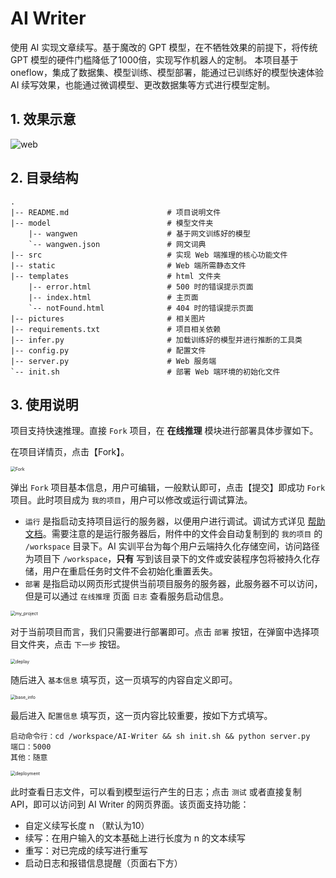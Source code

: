 # AI Writer


使用 AI 实现文章续写。基于魔改的 GPT 模型，在不牺牲效果的前提下，将传统 GPT 模型的硬件门槛降低了1000倍，实现写作机器人的定制。 本项目基于 oneflow，集成了数据集、模型训练、模型部署，能通过已训练好的模型快速体验 AI 续写效果，也能通过微调模型、更改数据集等方式进行模型定制。 


## 1. 效果示意
![web](https://oneflow-static.oss-cn-beijing.aliyuncs.com/ai_writer/web.gif)



## 2. 目录结构

```
.
|-- README.md                      # 项目说明文件
|-- model                          # 模型文件夹
    |-- wangwen                    # 基于网文训练好的模型
    `-- wangwen.json               # 网文词典
|-- src                            # 实现 Web 端推理的核心功能文件
|-- static                         # Web 端所需静态文件
|-- templates                      # html 文件夹
    |-- error.html                 # 500 时的错误提示页面
    |-- index.html                 # 主页面
    `-- notFound.html              # 404 时的错误提示页面
|-- pictures                       # 相关图片
|-- requirements.txt               # 项目相关依赖
|-- infer.py                       # 加载训练好的模型并进行推断的工具类
|-- config.py                      # 配置文件
|-- server.py                      # Web 服务端
`-- init.sh                        # 部署 Web 端环境的初始化文件
```



## 3. 使用说明

项目支持快速推理。直接 `Fork` 项目，在 **在线推理** 模块进行部署具体步骤如下。

在项目详情页，点击【Fork】。

<img src="https://oneflow-static.oss-cn-beijing.aliyuncs.com/ai_writer/1-Fork.png" alt="Fork" style="zoom:50%;" />

弹出 `Fork` 项目基本信息，用户可编辑，一般默认即可，点击【提交】即成功 `Fork` 项目。此时项目成为 `我的项目`，用户可以修改或运行调试算法。
- `运行` 是指启动支持项目运行的服务器，以便用户进行调试。调试方式详见 [帮助文档](https://www.oneflow.cloud/drill/#/help)。需要注意的是运行服务器后，附件中的文件会自动复制到的 `我的项目` 的 `/workspace` 目录下。AI 实训平台为每个用户云端持久化存储空间，访问路径为项目下 `/workspace`，**只有** 写到该目录下的文件或安装程序包将被持久化存储，用户在重启任务时文件不会初始化重置丢失。
- `部署` 是指启动以网页形式提供当前项目服务的服务器，此服务器不可以访问，但是可以通过 `在线推理` 页面 `日志` 查看服务启动信息。

<img src="https://oneflow-static.oss-cn-beijing.aliyuncs.com/ai_writer/2-my_project.png" alt="my_project" style="zoom:50%;" />

对于当前项目而言，我们只需要进行部署即可。点击 `部署` 按钮，在弹窗中选择项目文件夹，点击 `下一步` 按钮。

<img src="https://oneflow-static.oss-cn-beijing.aliyuncs.com/ai_writer/3-deploy.png" alt="deplay" style="zoom:50%;" />

随后进入 `基本信息` 填写页，这一页填写的内容自定义即可。

<img src="https://oneflow-static.oss-cn-beijing.aliyuncs.com/ai_writer/4-base_info.png" alt="base_info" style="zoom:50%;" />

最后进入 `配置信息` 填写页，这一页内容比较重要，按如下方式填写。

```
启动命令行：cd /workspace/AI-Writer && sh init.sh && python server.py
端口：5000
其他：随意
```
<img src="https://oneflow-static.oss-cn-beijing.aliyuncs.com/ai_writer/deployment.png" alt="deployment" style="zoom:50%;" />

此时查看日志文件，可以看到模型运行产生的日志；点击 `测试` 或者直接复制 API，即可以访问到 AI Writer 的网页界面。该页面支持功能：

- 自定义续写长度 n （默认为10）
- 续写：在用户输入的文本基础上进行长度为 n 的文本续写
- 重写：对已完成的续写进行重写
- 启动日志和报错信息提醒（页面右下方）